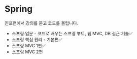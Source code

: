 # Spring
인프런에서 강의를 듣고 코드를 올립니다.<br>
+ 스프링 입문 - 코드로 배우는 스프링 부트, 웹 MVC, DB 접근 기술✅
+ 스프링 핵심 원리 - 기본편✅
+ 스프링 MVC 1편✅
+ 스프링 MVC 2편